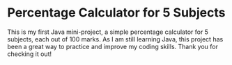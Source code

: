 # Percentage Calculator for 5 Subjects
This is my first Java mini-project, a simple percentage calculator for 5 subjects, each out of 100 marks. As I am still learning Java, this project has been a great way to practice and improve my coding skills. Thank you for checking it out!
